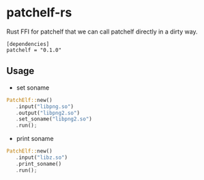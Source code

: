 # patchelf-rs

Rust FFI for patchelf that we can call patchelf directly in a dirty way.

```
[dependencies]
patchelf = "0.1.0"
```

## Usage
- set soname
```rust
PatchElf::new()
   .input("libpng.so")
   .output("libpng2.so")
   .set_soname("libpng2.so")
   .run();
```

- print soname
```rust
PatchElf::new()
   .input("libz.so")
   .print_soname()
   .run();
```